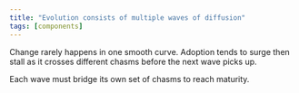 ```yaml
---
title: "Evolution consists of multiple waves of diffusion"
tags: [components]
---
```



Change rarely happens in one smooth curve. Adoption tends to surge then stall as it crosses different chasms before the next wave picks up.

Each wave must bridge its own set of chasms to reach maturity.
